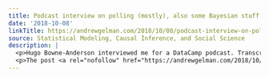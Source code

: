 ```yaml
---
title: Podcast interview on polling (mostly), also some Bayesian stuff
date: '2018-10-08'
linkTitle: https://andrewgelman.com/2018/10/08/podcast-interview-on-polling-mostly-also-some-bayesian-stuff/
source: Statistical Modeling, Causal Inference, and Social Science
description: |
  <p>Hugo Bowne-Anderson interviewed me for a DataCamp podcast. Transcript is here.</p>
  <p>The post <a rel="nofollow" href="https://andrewgelman.com/2018/10/08/podcast-interview-on-polling-mostly-also-some-bayesian-stuff/">Podcast interview on polling (mostly), also some Bayesian stuff</a> appeared first on <a rel="nofollow" href="https://andrewgelman.com">Statistical Modeling, Causal Inference, and Social Science</a>.</p>
---
```

